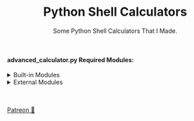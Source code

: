 # <h1 align="center">Python Shell Calculators</h1>
<p align="center">Some Python Shell Calculators That I Made.</p>
<br>
<h4>advanced_calculator.py Required Modules:</h4>

<details>
  <summary>Built-in Modules</summary>
  <option>math</option>
</details>
<details>
  <summary>External Modules</summary>
  <option>pyttsx3</option>
  <option>morse_talk</option>
  <option>translate</option>
</details>


<br><br>
<a href="https://www.patreon.com/axorax">Patreon 💖</a>

